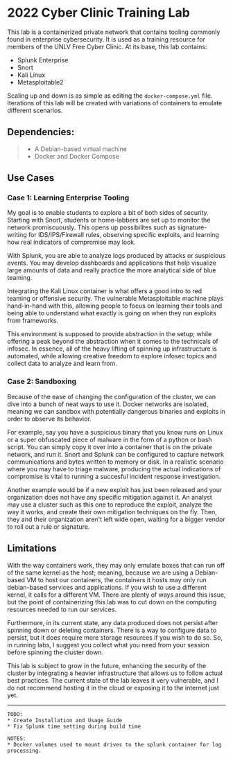 # 2022 Cyber Clinic Training Lab

This lab is a containerized private network that contains tooling commonly found in enterprise cybersecurity. It is used as a training resource for members of the UNLV Free Cyber Clinic. At its base, this lab contains:

* Splunk Enterprise
* Snort
* Kali Linux
* Metasploitable2

Scaling up and down is as simple as editing the `docker-compose.yml` file. Iterations of this lab will be created with variations of containers to emulate different scenarios.

## Dependencies:

> * A Debian-based virtual machine
> * Docker and Docker Compose


## Use Cases

### Case 1: Learning Enterprise Tooling

My goal is to enable students to explore a bit of both sides of security. Starting with Snort, students or home-labbers are set up to monitor the network promiscuously. This opens up possibilites such as signature-writing for IDS/IPS/Firewall rules, observing specific exploits, and learning how real indicators of compromise may look. 

With Splunk, you are able to analyze logs produced by attacks or suspicious events. You may develop dashboards and applications that help visualize large amounts of data and really practice the more analytical side of blue teaming. 

Integrating the Kali Linux container is what offers a good intro to red teaming or offensive security. The vulnerable Metasploitable machine plays hand-in-hand with this, allowing people to focus on learning their tools and being able to understand what exactly is going on when they run exploits from frameworks. 

This environment is supposed to provide abstraction in the setup; while offering a peak beyond the abstraction when it comes to the technicals of infosec. In essence, all of the heavy lifting of spinning up infrastructure is automated, while allowing creative freedom to explore infosec topics and collect data to analyze and learn from. 

### Case 2: Sandboxing

Because of the ease of changing the configuration of the cluster, we can dive into a bunch of neat ways to use it. Docker networks are isolated, meaning we can sandbox with potentially dangerous binaries and exploits in order to observe its behavior. 

For example, say you have a suspicious binary that you know runs on Linux or a super obfuscated piece of malware in the form of a python or bash script. You can simply copy it over into a container that is on the private network, and run it. Snort and Splunk can be configured to capture network communications and bytes written to memory or disk. In a realistic scenario where you may have to triage malware, producing the actual indications of compromise is vital to running a succesful incident response investigation.

Another example would be if a new exploit has just been released and your organization does not have any specific mitigation against it. An analyst may use a cluster such as this one to reproduce the exploit, analyze the way it works, and create their own mitigation techniques on the fly. Then, they and their organization aren't left wide open, waiting for a bigger vendor to roll out a rule or signature.

## Limitations

With the way containers work, they may only emulate boxes that can run off of the same kernel as the host; meaning, because we are using a Debian-based VM to host our containers, the containers it hosts may only run debian-based services and applications. If you wish to use a different kernel, it calls for a different VM. There are plenty of ways around this issue, but the point of containerizing this lab was to cut down on the computing resources needed to run our services.

Furthermore, in its current state, any data produced does not persist after spinning down or deleting containers. There is a way to configure data to persist, but it does require more storage resources if you wish to do so. So, in running labs, I suggest you collect what you need from your session before spinning the cluster down. 

This lab is subject to grow in the future, enhancing the security of the cluster by integrating a heavier infrastructure that allows us to follow actual best practices. The current state of the lab leaves it very vulnerable, and I do not recommend hosting it in the cloud or exposing it to the internet just yet. 

---
```
TODO:
* Create Installation and Usage Guide
* Fix Splunk time setting during build time

NOTES:
* Docker volumes used to mount drives to the splunk container for log processing.
```
